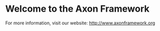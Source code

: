 Welcome to the Axon Framework
=============================

For more information, visit our website: http://www.axonframework.org
